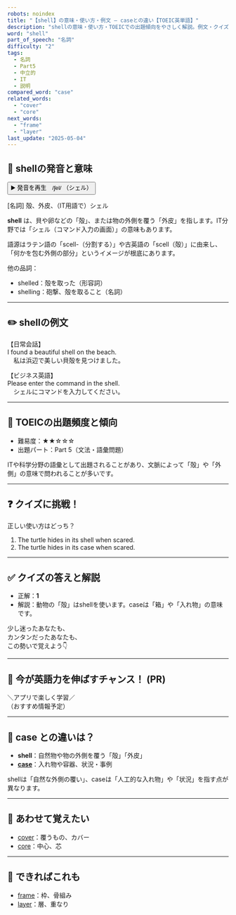 ```yaml
---
robots: noindex
title: "【shell】の意味・使い方・例文 ― caseとの違い【TOEIC英単語】"
description: "shellの意味・使い方・TOEICでの出題傾向をやさしく解説。例文・クイズ付きでcaseとの違いもわかりやすく学べます。"
word: "shell"
part_of_speech: "名詞"
difficulty: "2"
tags:
  - 名詞
  - Part5
  - 中立的
  - IT
  - 説明
compared_word: "case"
related_words:
  - "cover"
  - "core"
next_words:
  - "frame"
  - "layer"
last_update: "2025-05-04"
---
```


## 🔰 shellの発音と意味

<button class="play-audio" onclick="playTTS('shell')">
  <span class="play-audio-main">
    ▶️ 発音を再生　/ʃel/
  </span>
  <span class="play-audio-sub">
    （シェル）
  </span>
</button>

[名詞] 殻、外皮、（IT用語で）シェル

**shell** は、貝や卵などの「殻」、または物の外側を覆う「外皮」を指します。IT分野では「シェル（コマンド入力の画面）」の意味もあります。

語源はラテン語の「scell-（分割する）」や古英語の「scell（殻）」に由来し、「何かを包む外側の部分」というイメージが根底にあります。

他の品詞：  
- shelled：殻を取った（形容詞）
- shelling：砲撃、殻を取ること（名詞）

---

## ✏️ shellの例文

【日常会話】  
I found a beautiful shell on the beach.  
　私は浜辺で美しい貝殻を見つけました。

【ビジネス英語】  
Please enter the command in the shell.  
　シェルにコマンドを入力してください。

---

## 🎯 TOEICの出題頻度と傾向

- 難易度：★★☆☆☆
- 出題パート：Part 5（文法・語彙問題）

ITや科学分野の語彙として出題されることがあり、文脈によって「殻」や「外側」の意味で問われることが多いです。

---

## ❓ クイズに挑戦！

正しい使い方はどっち？

1. The turtle hides in its shell when scared.  
2. The turtle hides in its case when scared.

---

## ✅ クイズの答えと解説

- 正解：**1**
- 解説：動物の「殻」はshellを使います。caseは「箱」や「入れ物」の意味です。

少し迷ったあなたも、  
カンタンだったあなたも、  
この勢いで覚えよう👇️

---

## 🚀 今が英語力を伸ばすチャンス！ (PR)

<div class="info-center">
＼アプリで楽しく学習／<br>  
（おすすめ情報予定）
</div>

---

## 🤔  case との違いは？

- **shell**：自然物や物の外側を覆う「殻」「外皮」
- **[case](/case)**：入れ物や容器、状況・事例

shellは「自然な外側の覆い」、caseは「人工的な入れ物」や「状況」を指す点が異なります。

---

## 🧩 あわせて覚えたい

- [cover](/cover)：覆うもの、カバー
- [core](/core)：中心、芯

---

## 📖 できればこれも

- [frame](/frame)：枠、骨組み
- [layer](/layer)：層、重なり

<!-- cvid: aid02_bid16 -->
